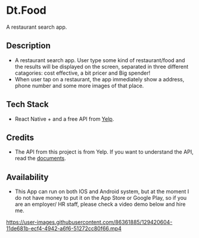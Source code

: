# Dt.Food
A restaurant search app.

## Description
 * A restaurant search app. User type some kind of restaurant/food and the results will be displayed on the screen, separated in three different catagories: cost effective, a bit pricer and Big spender!
 * When user tap on a restaurant, the app immediately show a address, phone number and some more images of that place.
## Tech Stack
 * React Native + and a free API from [Yelp](https://www.yelp.com/developers).
## Credits
 * The API from this project is from Yelp. If you want to understand the API, read the [documents](https://www.yelp.com/developers/documentation/v3).
## Availability
 * This App can run on both IOS and Android system, but at the moment I do not have money to put it on the App Store or Google Play, so if you are an employer/ HR staff, please check a video demo below and hire me.

https://user-images.githubusercontent.com/86361885/129420604-11de681b-ecf4-4942-a6f6-51272cc80f66.mp4


